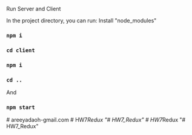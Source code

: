 Run Server and Client

In the project directory, you can run:
Install "node_modules"
### `npm i`
### `cd client`
### `npm i`
### `cd ..`

And

### `npm start`
#   a r e e y a d a o h - g m a i l . c o m  
 #   H W 7 _ R e d u x  
 "# HW7_Redux" 
#   H W 7 _ R e d u x  
 "# HW7_Redux" 
